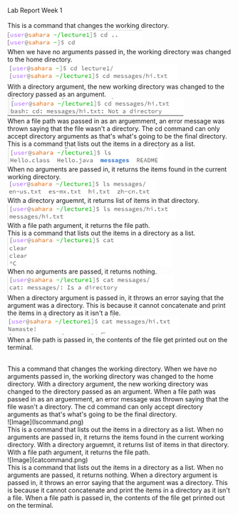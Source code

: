 Lab Report Week 1
<br>
<br> This is a command that changes the working directory. 
<br>
![Image](cdnoarg.png)
<br>
When we have no arguments passed in, the working directory was changed to the home directory.
![Image](cd1arg.png)
<br>
With a directory argument, the new working directory was changed to the directory passed as an argument.
![Image](cd2arg.png)
<br>
When a file path was passed in as an arguemment, an error message was thrown saying that the file wasn't a directory. The cd command can only accept directory arguments as that's what's going to be the final directory.
<br> This is a command that lists out the items in a directory as a list.
<br>
![Image](lsnoarg.png)
<br>
When no arguments are passed in, it returns the items found in the current working directory.
<br>
![Image](ls1arg.png)
<br>
With a directory arguemnt, it returns list of items in that directory.
<br>
![Image](ls2arg.png)
<br>
With a file path argument, it returns the file path. 
<br> This is a command that lists out the items in a directory as a list.
<br>
![Image](catnoarg.png)
<br>
When no arguments are passed, it returns nothing.
<br>
![Image](cat1arg.png)
<br>
When a directory argument is passed in, it throws an error saying that the argument was a directory. This is because it cannot concatenate and print the items in a directory as it isn't a file.
<br>
![Image](cat2arg.png)
<br> 
When a file path is passed in, the contents of the file get printed out on the terminal.

<br>
This a command that changes the working directory. When we have no arguments passed in, the working directory was changed to the home directory. With a directory argument, the new working directory was changed to the directory passed as an argument. When a file path was passed in as an arguemment, an error message was thrown saying that the file wasn't a directory. The cd command can only accept directory arguments as that's what's going to be the final directory. 
<br>
![Image](lscommand.png) 
<br>
This is a command that lists out the items in a directory as a list. When no arguments are passed in, it returns the items found in the current working directory. With a directory arguemnt, it returns list of items in that directory. With a file path argument, it returns the file path. 
<br>
![Image](catcommand.png) 
<br>
This is a command that lists out the items in a directory as a list. When no arguments are passed, it returns nothing. When a directory argument is passed in, it throws an error saying that the argument was a directory. This is because it cannot concatenate and print the items in a directory as it isn't a file. When a file path is passed in, the contents of the file get printed out on the terminal.
